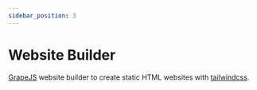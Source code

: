 ```yaml
---
sidebar_position: 3
---
```


# Website Builder

[GrapeJS](https://grapesjs.com/) website builder to create static HTML websites with [tailwindcss](https://tailwindcss.com/).

